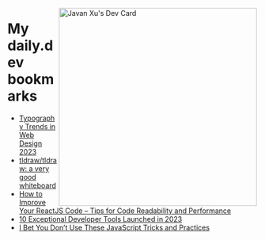 
<a href="https://app.daily.dev/JavanXU"><img align="right" src="https://api.daily.dev/devcards/e45a150971844cd6959a94bb94e861ea.png?r=quw" width="400" alt="Javan Xu's Dev Card"/></a>

# My daily.dev bookmarks
<!-- daily.dev BOOKMARKS:START -->
- [Typography Trends in Web Design 2023](https://app.daily.dev/posts/shyebJ5Gg?utm_source=rss&utm_medium=bookmarks&utm_campaign=6ueXw3FRNQzpNtewCDbI6)
- [tldraw/tldraw: a very good whiteboard](https://app.daily.dev/posts/MWu8nspdH?utm_source=rss&utm_medium=bookmarks&utm_campaign=6ueXw3FRNQzpNtewCDbI6)
- [How to Improve Your ReactJS Code – Tips for Code Readability and Performance](https://app.daily.dev/posts/sDxo6HjxD?utm_source=rss&utm_medium=bookmarks&utm_campaign=6ueXw3FRNQzpNtewCDbI6)
- [10 Exceptional Developer Tools Launched in 2023](https://app.daily.dev/posts/4DCYGVhN1?utm_source=rss&utm_medium=bookmarks&utm_campaign=6ueXw3FRNQzpNtewCDbI6)
- [I Bet You Don’t Use These JavaScript Tricks and Practices](https://app.daily.dev/posts/4RfekLNKp?utm_source=rss&utm_medium=bookmarks&utm_campaign=6ueXw3FRNQzpNtewCDbI6)
<!-- daily.dev BOOKMARKS:END -->
